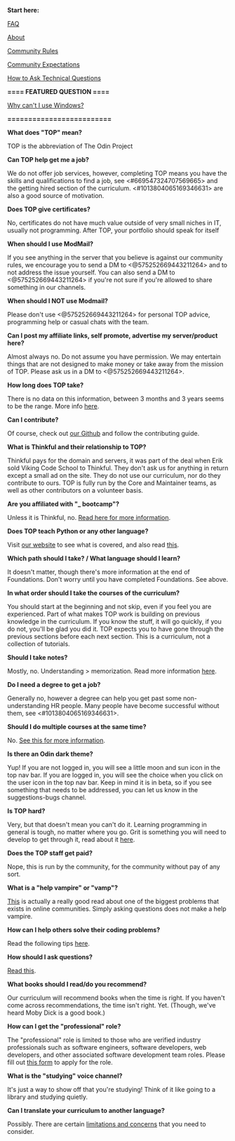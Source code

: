 **Start here:**

[FAQ](https://www.theodinproject.com/faq)

[About](https://www.theodinproject.com/about)

[Community Rules](https://www.theodinproject.com/community_rules)

[Community Expectations](https://www.theodinproject.com/community_expectations)

[How to Ask Technical Questions](https://www.theodinproject.com/how_to_ask)

**==== FEATURED QUESTION ====**

[Why can't I use Windows?](https://discord.com/channels/505093832157691914/690588860085960734/828714982253789215)

**=========================**


**What does "TOP" mean?**

TOP is the abbreviation of The Odin Project

**Can TOP help get me a job?**

We do not offer job services, however, completing TOP means you have the skills and qualifications to find a job, see <#669547324707569665> and the getting hired section of the curriculum. <#1013804065169346631> are also a good source of motivation.

**Does TOP give certificates?**

No, certificates do not have much value outside of very small niches in IT, usually not programming. After TOP, your portfolio should speak for itself

**When should I use ModMail?**

If you see anything in the server that you believe is against our community rules, we encourage you to send a DM to <@575252669443211264> and to not address the issue yourself. You can also send a DM to <@575252669443211264> if you're not sure if you're allowed to share something in our channels.

**When should I NOT use Modmail?** 

Please don't use <@575252669443211264> for personal TOP advice, programming help or casual chats with the team.

**Can I post my affiliate links, self promote, advertise my server/product here?**

Almost always no. Do not assume you have permission. We may entertain things that are not designed to make money or take away from the mission of TOP. Please ask us in a DM to <@575252669443211264>.

**How long does TOP take?**

There is no data on this information, between 3 months and 3 years seems to be the range. More info [here](https://discord.com/channels/505093832157691914/505093832157691916/765633002393829389).

**Can I contribute?**

Of course, check out [our Github](https://github.com/TheOdinProject) and follow the contributing guide.

**What is Thinkful and their relationship to TOP?**

Thinkful pays for the domain and servers, it was part of the deal when Erik sold Viking Code School to Thinkful. They don't ask us for anything in return except a small ad on the site. They do not use our curriculum, nor do they contribute to ours. TOP is fully run by the Core and Maintainer teams, as well as other contributors on a volunteer basis.

**Are you affiliated with "_ bootcamp"?** 

Unless it is Thinkful, no. [Read here for more information](https://discord.com/channels/505093832157691914/505093832157691916/781170792095809547).

**Does TOP teach Python or any other language?**

Visit [our website](https://www.theodinproject.com/ "our website") to see what is covered, and also read [this](https://discord.com/channels/505093832157691914/505093832157691916/739908597873508454).

**Which path should I take? / What language should I learn?**

It doesn't matter, though there's more information at the end of Foundations. Don't worry until you have completed Foundations. See above.

**In what order should I take the courses of the curriculum?** 

You should start at the beginning and not skip, even if you feel you are experienced. Part of what makes TOP work is building on previous knowledge in the curriculum. If you know the stuff, it will go quickly, if you do not, you'll be glad you did it. TOP expects you to have gone through the previous sections before each next section. This is a curriculum, not a collection of tutorials.

**Should I take notes?** 

Mostly, no. Understanding > memorization. Read more information [here](https://discord.com/channels/505093832157691914/505093832157691916/768161823366578176).

**Do I need a degree to get a job?**

Generally no, however a degree can help you get past some non-understanding HR people. Many people have become successful without them, see <#1013804065169346631>.

**Should I do multiple courses at the same time?** 

No. [See this for more information](https://discord.com/channels/505093832157691914/505093832157691916/778727680438698055). 

**Is there an Odin dark theme?** 

Yup! If you are not logged in, you will see a little moon and sun icon in the top nav bar. If you are logged in, you will see the choice when you click on the user icon in the top nav bar. Keep in mind it is in beta, so if you see something that needs to be addressed, you can let us know in the suggestions-bugs channel. 

**Is TOP hard?** 

Very, but that doesn't mean you can't do it. Learning programming in general is tough, no matter where you go. Grit is something you will need to develop to get through it, read about it [here](https://en.wikipedia.org/wiki/Grit_(personality_trait)). 

**Does the TOP staff get paid?** 

Nope, this is run by the community, for the community without pay of any sort. 

**What is a "help vampire" or "vamp"?** 

[This](http://slash7.com/2006/12/22/vampires/) is actually a really good read about one of the biggest problems that exists in online communities. Simply asking questions does not make a help vampire. 

**How can I help others solve their coding problems?** 

Read the following tips [here](https://www.theodinproject.com/paths/foundations/courses/foundations/lessons/join-the-odin-community#how-to-help-others-solve-coding-problems). 

**How should I ask questions?**

[Read this]([https://discord.com/channels/505093832157691914/505093832157691916/853784735292325898](https://www.theodinproject.com/how_to_ask)).

**What books should I read/do you recommend?** 

Our curriculum will recommend books when the time is right. If you haven't come across recommendations, the time isn't right. Yet. (Though, we've heard Moby Dick is a good book.) 

**How can I get the "professional" role?**

The "professional" role is limited to those who are verified industry professionals such as software engineers, software developers, web developers, and other associated software development team roles. Please fill out [this form](https://dyno.gg/form/ad2fdb2f) to apply for the role.

**What is the "studying" voice channel?** 

It's just a way to show off that you're studying! Think of it like going to a library and studying quietly. 

**Can I translate your curriculum to another language?**

Possibly. There are certain [limitations and concerns](https://github.com/TheOdinProject/blog/wiki/What-about-translations-of-your-curriculum) that you need to consider.
